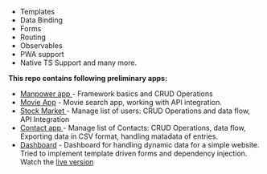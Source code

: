 - Templates
- Data Binding
- Forms
- Routing
- Observables
- PWA support
- Native TS Support
  and many more.

**This repo contains following preliminary apps:**

- [Manpower app ](https://github.com/rakesh-gupta29/angular-basics/tree/main/manpower-app) - Framework basics and CRUD Operations
- [Movie App](https://github.com/rakesh-gupta29/angular-basics/movie-app) - Movie search app, working with API integration.
- [Stock Market ](https://github.com/rakesh-gupta29/angular-basics/tree/stock-market) - Manage list of users: CRUD Operations and data flow, API Integration
- [Contact app ](https://github.com/rakesh-gupta29/angular-basics/tree/contact-app) - Manage list of Contacts: CRUD Operations, data flow, Exporting data in CSV format, handling matadata of entries.
- [Dashboard](https://github.com/rakesh-gupta29/angular-basics/tree/dashboard) - Dashboard for handling dynamic data for a simple website. Tried to implement template driven forms and dependency injection. Watch the [live version](https://dashboard-angular-one.vercel.app/)
